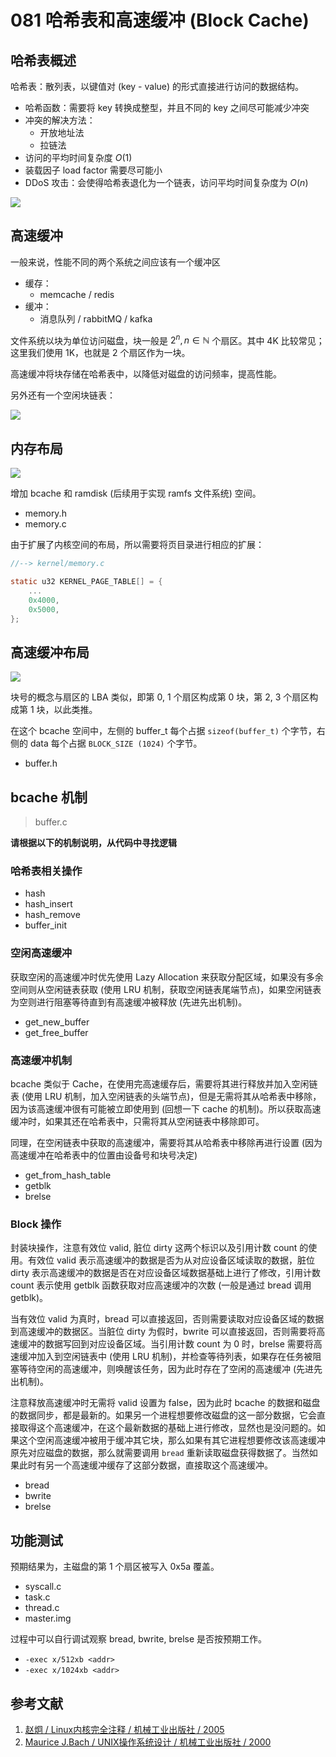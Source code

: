 # 081 哈希表和高速缓冲 (Block Cache)

## 哈希表概述

哈希表：散列表，以键值对 (key - value) 的形式直接进行访问的数据结构。

- 哈希函数：需要将 key 转换成整型，并且不同的 key 之间尽可能减少冲突
- 冲突的解决方法：
    - 开放地址法
    - 拉链法
- 访问的平均时间复杂度 $O(1)$
- 装载因子 load factor 需要尽可能小
- DDoS 攻击：会使得哈希表退化为一个链表，访问平均时间复杂度为 $O(n)$

![](./images/hashmap.drawio.svg)

## 高速缓冲

一般来说，性能不同的两个系统之间应该有一个缓冲区

- 缓存：
    - memcache / redis
- 缓冲：
    - 消息队列 / rabbitMQ / kafka

文件系统以块为单位访问磁盘，块一般是 $2^n, n \in \mathbb{N}$ 个扇区。其中 4K 比较常见；这里我们使用 1K，也就是 2 个扇区作为一块。

高速缓冲将块存储在哈希表中，以降低对磁盘的访问频率，提高性能。

另外还有一个空闲块链表：

![](./images/list.drawio.svg)

## 内存布局

![](./images/memory_map.drawio.svg)

增加 bcache 和 ramdisk (后续用于实现 ramfs 文件系统) 空间。

- memory.h
- memory.c

由于扩展了内核空间的布局，所以需要将页目录进行相应的扩展：

```c
//--> kernel/memory.c

static u32 KERNEL_PAGE_TABLE[] = {
    ...
    0x4000,
    0x5000,
};
```

## 高速缓冲布局

![](./images/buffer_map.drawio.svg)

块号的概念与扇区的 LBA 类似，即第 0, 1 个扇区构成第 0 块，第 2, 3 个扇区构成第 1 块，以此类推。

在这个 bcache 空间中，左侧的 buffer_t 每个占据 `sizeof(buffer_t)` 个字节，右侧的 data 每个占据 `BLOCK_SIZE (1024)` 个字节。

- buffer.h

## bcache 机制

> buffer.c

**请根据以下的机制说明，从代码中寻找逻辑**

### 哈希表相关操作

- hash
- hash_insert
- hash_remove
- buffer_init

### 空闲高速缓冲

获取空闲的高速缓冲时优先使用 Lazy Allocation 来获取分配区域，如果没有多余空间则从空闲链表获取 (使用 LRU 机制，获取空闲链表尾端节点)，如果空闲链表为空则进行阻塞等待直到有高速缓冲被释放 (先进先出机制)。

- get_new_buffer
- get_free_buffer

### 高速缓冲机制

bcache 类似于 Cache，在使用完高速缓存后，需要将其进行释放并加入空闲链表 (使用 LRU 机制，加入空闲链表的头端节点)，但是无需将其从哈希表中移除，因为该高速缓冲很有可能被立即使用到 (回想一下 cache 的机制)。所以获取高速缓冲时，如果其还在哈希表中，只需将其从空闲链表中移除即可。

同理，在空闲链表中获取的高速缓冲，需要将其从哈希表中移除再进行设置 (因为高速缓冲在哈希表中的位置由设备号和块号决定)

- get_from_hash_table
- getblk
- brelse

### Block 操作

封装块操作，注意有效位 valid, 脏位 dirty 这两个标识以及引用计数 count 的使用。有效位 valid 表示高速缓冲的数据是否为从对应设备区域读取的数据，脏位 dirty 表示高速缓冲的数据是否在对应设备区域数据基础上进行了修改，引用计数 count 表示使用 getblk 函数获取对应高速缓冲的次数 (一般是通过 bread 调用 getblk)。

当有效位 valid 为真时，bread 可以直接返回，否则需要读取对应设备区域的数据到高速缓冲的数据区。当脏位 dirty 为假时，bwrite 可以直接返回，否则需要将高速缓冲的数据写回到对应设备区域。当引用计数 count 为 0 时，brelse 需要将高速缓冲加入到空闲链表中 (使用 LRU 机制)，并检查等待列表，如果存在任务被阻塞等待空闲的高速缓冲，则唤醒该任务，因为此时存在了空闲的高速缓冲 (先进先出机制)。

注意释放高速缓冲时无需将 valid 设置为 false，因为此时 bcache 的数据和磁盘的数据同步，都是最新的。如果另一个进程想要修改磁盘的这一部分数据，它会直接取得这个高速缓冲，在这个最新数据的基础上进行修改，显然也是没问题的。如果这个空闲高速缓冲被用于缓冲其它块，那么如果有其它进程想要修改该高速缓冲原先对应磁盘的数据，那么就需要调用 `bread` 重新读取磁盘获得数据了。当然如果此时有另一个高速缓冲缓存了这部分数据，直接取这个高速缓冲。

- bread
- bwrite
- brelse

## 功能测试

预期结果为，主磁盘的第 1 个扇区被写入 0x5a 覆盖。

- syscall.c
- task.c
- thread.c
- master.img

过程中可以自行调试观察 bread, bwrite, brelse 是否按预期工作。

- `-exec x/512xb <addr>`
- `-exec x/1024xb <addr>`

## 参考文献

1. [赵炯 / Linux内核完全注释 / 机械工业出版社 / 2005](https://book.douban.com/subject/1231236/)
2. [Maurice J.Bach / UNIX操作系统设计 / 机械工业出版社 / 2000](https://book.douban.com/subject/1035710/)